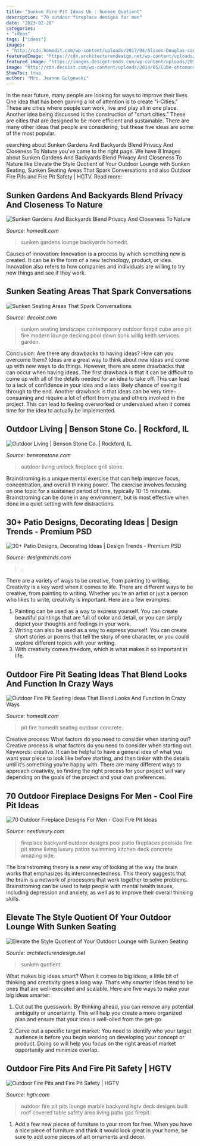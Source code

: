 ```yaml
---
title: "Sunken Fire Pit Ideas Uk : Sunken Quotient"
description: "70 outdoor fireplace designs for men"
date: "2023-02-28"
categories:
- "ideas"
tags: ["ideas"]
images:
- "http://cdn.homedit.com/wp-content/uploads/2017/04/Alison-Douglas-concrete-pipe-seating-for-fire-pit.jpg"
featuredImage: "https://cdn.architecturendesign.net/wp-content/uploads/2014/07/16-Sunken-fire-pit-with-a-subtle-change-in-the-various-levels-of-the-outdoor-space.jpg"
featured_image: "https://images.designtrends.com/wp-content/uploads/2016/02/14062313/Traditional-patio-design-with-rock-stone.jpg"
image: "http://cdn.decoist.com/wp-content/uploads/2014/05/Cube-ottomans-add-a-touch-of-contemporary-style-to-the-sunken-seating-along-with-the-firepit.jpg"
ShowToc: true
author: "Mrs. Jeanne Gulgowski"
---
```



In the near future, many people are looking for ways to improve their lives. One idea that has been gaining a lot of attention is to create "i-Cities." These are cities where people can work, live and play all in one place. Another idea being discussed is the construction of "smart cities." These are cities that are designed to be more efficient and sustainable. There are many other ideas that people are considering, but these five ideas are some of the most popular.

	

		
searching about Sunken Gardens And Backyards Blend Privacy And Closeness To Nature you've came to the right page. We have 8 Images about Sunken Gardens And Backyards Blend Privacy And Closeness To Nature like Elevate the Style Quotient of Your Outdoor Lounge with Sunken Seating, Sunken Seating Areas That Spark Conversations and also Outdoor Fire Pits and Fire Pit Safety | HGTV. Read more:
		
    
## Sunken Gardens And Backyards Blend Privacy And Closeness To Nature

<img loading=lazy src="http://cdn.homedit.com/wp-content/uploads/2017/03/sunken-gardens-or-lounge-spaces.jpg" onerror="this.onerror=null;this.src='https://tse1.mm.bing.net/th?id=OIP.3yLOgqkVOaUXs3sBamCHgQHaE2&amp;pid=15.1';" alt="Sunken Gardens And Backyards Blend Privacy And Closeness To Nature">

_Source: homedit.com_

>sunken gardens lounge backyards homedit. 

	

Causes of innovation:
Innovation is a process by which something new is created. It can be in the form of a new technology, product, or idea. Innovation also refers to how companies and individuals are willing to try new things and see if they work.

    
## Sunken Seating Areas That Spark Conversations

<img loading=lazy src="http://cdn.decoist.com/wp-content/uploads/2014/05/Cube-ottomans-add-a-touch-of-contemporary-style-to-the-sunken-seating-along-with-the-firepit.jpg" onerror="this.onerror=null;this.src='https://tse1.mm.bing.net/th?id=OIP.-H6rxjdwP3V9H3DOGKEC6wHaFg&amp;pid=15.1';" alt="Sunken Seating Areas That Spark Conversations">

_Source: decoist.com_

>sunken seating landscape contemporary outdoor firepit cube area pit fire modern lounge decking pool down sunk willig keith services garden. 

	

Conclusion: Are there any drawbacks to having ideas? How can you overcome them?
Ideas are a great way to think about new ideas and come up with new ways to do things. However, there are some drawbacks that can occur when having ideas. The first drawback is that it can be difficult to come up with all of the details needed for an idea to take off. This can lead to a lack of confidence in your idea and a less likely chance of seeing it through to the end. Another drawback is that ideas can be very time-consuming and require a lot of effort from you and others involved in the project. This can lead to feeling overworked or undervalued when it comes time for the idea to actually be implemented.

    
## Outdoor Living | Benson Stone Co. | Rockford, IL

<img loading=lazy src="https://bensonstone.com/wp-content/uploads/2014/05/outdoor-living-unilock-12.jpg" onerror="this.onerror=null;this.src='https://tse4.mm.bing.net/th?id=OIP.I38Tra_mMZXZJOgWwcDRPwHaE8&amp;pid=15.1';" alt="Outdoor Living | Benson Stone Co. | Rockford, IL">

_Source: bensonstone.com_

>outdoor living unilock fireplace grill stone. 

	

Brainstroming is a unique mental exercise that can help improve focus, concentration, and overall thinking power. The exercise involves focusing on one topic for a sustained period of time, typically 10-15 minutes. Brainstroming can be done in any environment, but is most effective when done in a quiet setting with few distractions.

    
## 30+ Patio Designs, Decorating Ideas | Design Trends - Premium PSD

<img loading=lazy src="https://images.designtrends.com/wp-content/uploads/2016/02/14062313/Traditional-patio-design-with-rock-stone.jpg" onerror="this.onerror=null;this.src='https://tse3.mm.bing.net/th?id=OIP.opPj1Srqah-nO8WpFcR13AHaHb&amp;pid=15.1';" alt="30+ Patio Designs, Decorating Ideas | Design Trends - Premium PSD">

_Source: designtrends.com_

>. 

	

There are a variety of ways to be creative, from painting to writing.
Creativity is a key word when it comes to life. There are different ways to be creative, from painting to writing. Whether you’re an artist or just a person who likes to write, creativity is important. Here are a few examples: 
1. Painting can be used as a way to express yourself. You can create beautiful paintings that are full of color and detail, or you can simply depict your thoughts and feelings in your work. 
2. Writing can also be used as a way to express yourself. You can create short stories or poems that tell the story of one character, or you could explore different topics with your writing. 
3. With creativity comes freedom, which is what makes it so important in life.

    
## Outdoor Fire Pit Seating Ideas That Blend Looks And Function In Crazy Ways

<img loading=lazy src="http://cdn.homedit.com/wp-content/uploads/2017/04/Alison-Douglas-concrete-pipe-seating-for-fire-pit.jpg" onerror="this.onerror=null;this.src='https://tse1.mm.bing.net/th?id=OIP.apbX5BdNc0sHn5WL2M1SywHaLF&amp;pid=15.1';" alt="Outdoor Fire Pit Seating Ideas That Blend Looks And Function In Crazy Ways">

_Source: homedit.com_

>pit fire homedit seating outdoor concrete. 

	

Creative process: What factors do you need to consider when starting out?
Creative process is what factors do you need to consider when starting out. Keywords: creative. It can be helpful to have a general idea of what you want your piece to look like before starting, and then tinker with the details until it’s something you’re happy with. There are many different ways to approach creativity, so finding the right process for your project will vary depending on the goals of the project and your own preferences.

    
## 70 Outdoor Fireplace Designs For Men - Cool Fire Pit Ideas

<img loading=lazy src="http://nextluxury.com/wp-content/uploads/traditional-house-backyard-fireplace-design-ideas.jpg" onerror="this.onerror=null;this.src='https://tse4.mm.bing.net/th?id=OIP.q6HG5JNHr2j77ORnQLE6TAHaLG&amp;pid=15.1';" alt="70 Outdoor Fireplace Designs For Men - Cool Fire Pit Ideas">

_Source: nextluxury.com_

>fireplace backyard outdoor designs pool patio fireplaces poolside fire pit stone living luxury patios swimming kitchen deck concrete amazing side. 

	

The brainstroming theory is a new way of looking at the way the brain works that emphasizes its interconnectedness. This theory suggests that the brain is a network of processors that work together to solve problems. Brainstroming can be used to help people with mental health issues, including depression and anxiety, as well as to improve their overall thinking skills.

    
## Elevate The Style Quotient Of Your Outdoor Lounge With Sunken Seating

<img loading=lazy src="https://cdn.architecturendesign.net/wp-content/uploads/2014/07/16-Sunken-fire-pit-with-a-subtle-change-in-the-various-levels-of-the-outdoor-space.jpg" onerror="this.onerror=null;this.src='https://tse3.mm.bing.net/th?id=OIP.2YEd2XfbAtm8U6qUjaICcwHaFA&amp;pid=15.1';" alt="Elevate the Style Quotient of Your Outdoor Lounge with Sunken Seating">

_Source: architecturendesign.net_

>sunken quotient. 

	

What makes big ideas smart?
When it comes to big ideas, a little bit of thinking and creativity goes a long way. That’s why smarter ideas tend to be ones that are well-executed and scalable. Here are five ways to make your big ideas smarter:
1. Cut out the guesswork: By thinking ahead, you can remove any potential ambiguity or uncertainty. This will help you create a more organized plan and ensure that your idea is well-oiled from the get-go.

2. Carve out a specific target market: You need to identify who your target audience is before you begin working on developing your concept or product. Doing so will help you focus on the right areas of market opportunity and minimize overlap.


    
## Outdoor Fire Pits And Fire Pit Safety | HGTV

<img loading=lazy src="http://hgtvhome.sndimg.com/content/dam/images/hgtv/fullset/2013/3/25/0/DP_Chicago-Roof-and-Deck-Outdoor-Lounge-2_s3x4.jpg.rend.hgtvcom.1280.1707.suffix/1400976253476.jpeg" onerror="this.onerror=null;this.src='https://tse4.mm.bing.net/th?id=OIP.kZnDiVuzpFWTeemurjPOrAHaJ4&amp;pid=15.1';" alt="Outdoor Fire Pits and Fire Pit Safety | HGTV">

_Source: hgtv.com_

>outdoor fire pit pits lounge marble backyard hgtv deck designs built roof covered table safety area living patio gas firepit. 

	

1. Add a few new pieces of furniture to your room for free. When you have a nice piece of furniture and think it would look great in your home, be sure to add some pieces of art ornaments and decor.

